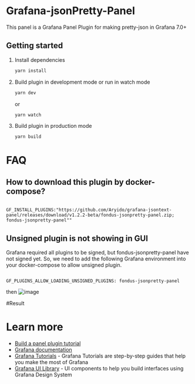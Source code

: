 # Grafana-jsonPretty-Panel

This panel is a Grafana Panel Plugin for making pretty-json in Grafana 7.0+

## Getting started

1. Install dependencies

   ```bash
   yarn install
   ```

2. Build plugin in development mode or run in watch mode

   ```bash
   yarn dev
   ```

   or

   ```bash
   yarn watch
   ```

3. Build plugin in production mode

   ```bash
   yarn build
   ```

# FAQ

## How to download this plugin by docker-compose? 

```

GF_INSTALL_PLUGINS:"https://github.com/Aryido/grafana-jsontext-panel/releases/download/v1.2.2-beta/fondus-jsonpretty-panel.zip; fondus-jsonpretty-panel"" 

```

## Unsigned plugin is not showing in GUI 
Grafana required all plugins to be signed, but fondus-jsonpretty-panel have not signed yet. 
So, we need to add the following Grafana environment into your docker-compose to allow unsigned plugin.
```

GF_PLUGINS_ALLOW_LOADING_UNSIGNED_PLUGINS: fondus-jsonpretty-panel

```
then
![image](https://user-images.githubusercontent.com/60870275/157214124-63ad2204-c2e6-424d-ba9c-9fd99e4d8de9.png)

#Result



# Learn more

- [Build a panel plugin tutorial](https://grafana.com/tutorials/build-a-panel-plugin)
- [Grafana documentation](https://grafana.com/docs/)
- [Grafana Tutorials](https://grafana.com/tutorials/) - Grafana Tutorials are step-by-step guides that help you make the most of Grafana
- [Grafana UI Library](https://developers.grafana.com/ui) - UI components to help you build interfaces using Grafana Design System


